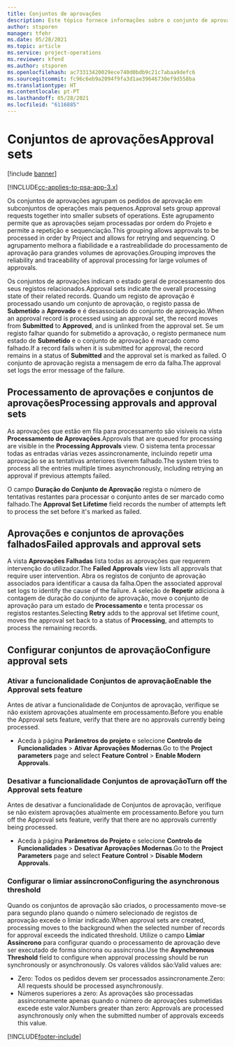 ```yaml
---
title: Conjuntos de aprovações
description: Este tópico fornece informações sobre o conjunto de aprovações, os pedidos e os subconjuntos dessas operações.
author: stsporen
manager: tfehr
ms.date: 05/28/2021
ms.topic: article
ms.service: project-operations
ms.reviewer: kfend
ms.author: stsporen
ms.openlocfilehash: ac73313420029ece740d0bdb9c21c7abaa9defc6
ms.sourcegitcommit: fc96c6eb9a2094f9fa3d1ae39646730ef9d558ba
ms.translationtype: HT
ms.contentlocale: pt-PT
ms.lasthandoff: 05/28/2021
ms.locfileid: "6116885"
---
```

# <a name="approval-sets"></a><span data-ttu-id="54e4f-103">Conjuntos de aprovações</span><span class="sxs-lookup"><span data-stu-id="54e4f-103">Approval sets</span></span>

[!include [banner](../includes/psa-now-project-operations.md)]

[!INCLUDE[cc-applies-to-psa-app-3.x](../includes/cc-applies-to-psa-app-3x.md)]

<span data-ttu-id="54e4f-104">Os conjuntos de aprovações agrupam os pedidos de aprovação em subconjuntos de operações mais pequenos.</span><span class="sxs-lookup"><span data-stu-id="54e4f-104">Approval sets group approval requests together into smaller subsets of operations.</span></span> <span data-ttu-id="54e4f-105">Este agrupamento permite que as aprovações sejam processadas por ordem do Projeto e permite a repetição e sequenciação.</span><span class="sxs-lookup"><span data-stu-id="54e4f-105">This grouping allows approvals to be processed in order by Project and allows for retrying and sequencing.</span></span> <span data-ttu-id="54e4f-106">O agrupamento melhora a fiabilidade e a rastreabilidade do processamento de aprovação para grandes volumes de aprovações.</span><span class="sxs-lookup"><span data-stu-id="54e4f-106">Grouping improves the reliability and traceability of approval processing for large volumes of approvals.</span></span>

<span data-ttu-id="54e4f-107">Os conjuntos de aprovações indicam o estado geral de processamento dos seus registos relacionados.</span><span class="sxs-lookup"><span data-stu-id="54e4f-107">Approval sets indicate the overall processing state of their related records.</span></span> <span data-ttu-id="54e4f-108">Quando um registo de aprovação é processado usando um conjunto de aprovação, o registo passa de **Submetido** a **Aprovado** e é desassociado do conjunto de aprovação.</span><span class="sxs-lookup"><span data-stu-id="54e4f-108">When an approval record is processed using an approval set, the record moves from **Submitted** to **Approved**, and is unlinked from the approval set.</span></span> <span data-ttu-id="54e4f-109">Se um registo falhar quando for submetido a aprovação, o registo permanece num estado de **Submetido** e o conjunto de aprovação é marcado como falhado.</span><span class="sxs-lookup"><span data-stu-id="54e4f-109">If a record fails when it is submitted for approval, the record remains in a status of **Submitted** and the approval set is marked as failed.</span></span> <span data-ttu-id="54e4f-110">O conjunto de aprovação regista a mensagem de erro da falha.</span><span class="sxs-lookup"><span data-stu-id="54e4f-110">The approval set logs the error message of the failure.</span></span>

## <a name="processing-approvals-and-approval-sets"></a><span data-ttu-id="54e4f-111">Processamento de aprovações e conjuntos de aprovações</span><span class="sxs-lookup"><span data-stu-id="54e4f-111">Processing approvals and approval sets</span></span>
<span data-ttu-id="54e4f-112">As aprovações que estão em fila para processamento são visíveis na vista **Processamento de Aprovações**.</span><span class="sxs-lookup"><span data-stu-id="54e4f-112">Approvals that are queued for processing are visible in the **Processing Approvals** view.</span></span> <span data-ttu-id="54e4f-113">O sistema tenta processar todas as entradas várias vezes assincronamente, incluindo repetir uma aprovação se as tentativas anteriores tiverem falhado.</span><span class="sxs-lookup"><span data-stu-id="54e4f-113">The system tries to process all the entries multiple times asynchronously, including retrying an approval if previous attempts failed.</span></span>

<span data-ttu-id="54e4f-114">O campo **Duração do Conjunto de Aprovação** regista o número de tentativas restantes para processar o conjunto antes de ser marcado como falhado.</span><span class="sxs-lookup"><span data-stu-id="54e4f-114">The **Approval Set Lifetime** field records the number of attempts left to process the set before it's marked as failed.</span></span>

## <a name="failed-approvals-and-approval-sets"></a><span data-ttu-id="54e4f-115">Aprovações e conjuntos de aprovações falhados</span><span class="sxs-lookup"><span data-stu-id="54e4f-115">Failed approvals and approval sets</span></span>
<span data-ttu-id="54e4f-116">A vista **Aprovações Falhadas** lista todas as aprovações que requerem intervenção do utilizador.</span><span class="sxs-lookup"><span data-stu-id="54e4f-116">The **Failed Approvals** view lists all approvals that require user intervention.</span></span> <span data-ttu-id="54e4f-117">Abra os registos de conjunto de aprovação associados para identificar a causa da falha.</span><span class="sxs-lookup"><span data-stu-id="54e4f-117">Open the associated approval set logs to identify the cause of the failure.</span></span>
<span data-ttu-id="54e4f-118">A seleção de **Repetir** adiciona à contagem de duração do conjunto de aprovação, move o conjunto de aprovação para um estado de **Processamento** e tenta processar os registos restantes.</span><span class="sxs-lookup"><span data-stu-id="54e4f-118">Selecting **Retry** adds to the approval set lifetime count, moves the approval set back to a status of **Processing**, and attempts to process the remaining records.</span></span>

## <a name="configure-approval-sets"></a><span data-ttu-id="54e4f-119">Configurar conjuntos de aprovação</span><span class="sxs-lookup"><span data-stu-id="54e4f-119">Configure approval sets</span></span>

###  <a name="enable-the-approval-sets-feature"></a><span data-ttu-id="54e4f-120">Ativar a funcionalidade Conjuntos de aprovação</span><span class="sxs-lookup"><span data-stu-id="54e4f-120">Enable the Approval sets feature</span></span>
<span data-ttu-id="54e4f-121">Antes de ativar a funcionalidade de Conjuntos de aprovação, verifique se não existem aprovações atualmente em processamento.</span><span class="sxs-lookup"><span data-stu-id="54e4f-121">Before you enable the Approval sets feature, verify that there are no approvals currently being processed.</span></span>

- <span data-ttu-id="54e4f-122">Aceda à página **Parâmetros do projeto** e selecione **Controlo de Funcionalidades** > **Ativar Aprovações Modernas**.</span><span class="sxs-lookup"><span data-stu-id="54e4f-122">Go to the **Project parameters** page and select **Feature Control** > **Enable Modern Approvals**.</span></span>

### <a name="turn-off-the-approval-sets-feature"></a><span data-ttu-id="54e4f-123">Desativar a funcionalidade Conjuntos de aprovação</span><span class="sxs-lookup"><span data-stu-id="54e4f-123">Turn off the Approval sets feature</span></span>
<span data-ttu-id="54e4f-124">Antes de desativar a funcionalidade de Conjuntos de aprovação, verifique se não existem aprovações atualmente em processamento.</span><span class="sxs-lookup"><span data-stu-id="54e4f-124">Before you turn off the Approval sets feature, verify that there are no approvals currently being processed.</span></span>

- <span data-ttu-id="54e4f-125">Aceda à página **Parâmetros do Projeto** e selecione **Controlo de Funcionalidades** > **Desativar Aprovações Modernas**.</span><span class="sxs-lookup"><span data-stu-id="54e4f-125">Go to the **Project Parameters** page and select **Feature Control** > **Disable Modern Approvals**.</span></span>

### <a name="configuring-the-asynchronous-threshold"></a><span data-ttu-id="54e4f-126">Configurar o limiar assíncrono</span><span class="sxs-lookup"><span data-stu-id="54e4f-126">Configuring the asynchronous threshold</span></span> 
<span data-ttu-id="54e4f-127">Quando os conjuntos de aprovação são criados, o processamento move-se para segundo plano quando o número selecionado de registos de aprovação excede o limiar indicado.</span><span class="sxs-lookup"><span data-stu-id="54e4f-127">When approval sets are created, processing moves to the background when the selected number of records for approval exceeds the indicated threshold.</span></span> <span data-ttu-id="54e4f-128">Utilize o campo **Limiar Assíncrono** para configurar quando o processamento de aprovação deve ser executado de forma síncrona ou assíncrona.</span><span class="sxs-lookup"><span data-stu-id="54e4f-128">Use the **Asynchronous Threshold** field to configure when approval processing should be run synchronously or asynchronously.</span></span>
<span data-ttu-id="54e4f-129">Os valores válidos são:</span><span class="sxs-lookup"><span data-stu-id="54e4f-129">Valid values are:</span></span>

  - <span data-ttu-id="54e4f-130">Zero: Todos os pedidos devem ser processados assincronamente.</span><span class="sxs-lookup"><span data-stu-id="54e4f-130">Zero: All requests should be processed asynchronously.</span></span> 
  - <span data-ttu-id="54e4f-131">Números superiores a zero: As aprovações são processadas assincronamente apenas quando o número de aprovações submetidas excede este valor.</span><span class="sxs-lookup"><span data-stu-id="54e4f-131">Numbers greater than zero: Approvals are processed asynchronously only when the submitted number of approvals exceeds this value.</span></span>

[!INCLUDE[footer-include](../includes/footer-banner.md)]
